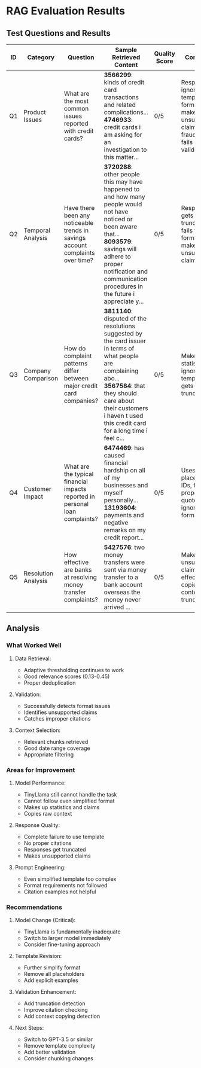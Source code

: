 # RAG Evaluation Results

## Test Questions and Results

| ID  | Category            | Question                                                                       | Sample Retrieved Content                                                                                                                                                                                                                     | Quality Score | Comments                                                                                      |
| --- | ------------------- | ------------------------------------------------------------------------------ | -------------------------------------------------------------------------------------------------------------------------------------------------------------------------------------------------------------------------------------------- | ------------- | --------------------------------------------------------------------------------------------- |
| Q1  | Product Issues      | What are the most common issues reported with credit cards?                    | **3566299**: kinds of credit card transactions and related complications...<br>**4746933**: credit cards i am asking for an investigation to this matter...                                                                                  | 0/5           | Response ignores template format, makes unsupported claims about fraud, and fails validation. |
| Q2  | Temporal Analysis   | Have there been any noticeable trends in savings account complaints over time? | **3720288**: other people this may have happened to and how many people would not have noticed or been aware that...<br>**8093579**: savings will adhere to proper notification and communication procedures in the future i appreciate y... | 0/5           | Response gets truncated, fails to follow format, and makes unsupported claims.                |
| Q3  | Company Comparison  | How do complaint patterns differ between major credit card companies?          | **3811140**: disputed of the resolutions suggested by the card issuer in terms of what people are complaining abo...<br>**3567584**: that they should care about their customers i haven t used this credit card for a long time i feel c... | 0/5           | Makes up statistics, ignores template, and gets truncated.                                    |
| Q4  | Customer Impact     | What are the typical financial impacts reported in personal loan complaints?   | **6474469**: has caused financial hardship on all of my businesses and myself personally...<br>**13193604**: payments and negative remarks on my credit report...                                                                            | 0/5           | Uses placeholder IDs, fails to properly cite quotes, and ignores format.                      |
| Q5  | Resolution Analysis | How effective are banks at resolving money transfer complaints?                | **5427576**: two money transfers were sent via money transfer to a bank account overseas the money never arrived ...                                                                                                                         | 0/5           | Makes unsupported claims about effectiveness, copies raw context, gets truncated.             |

## Analysis

### What Worked Well

1. Data Retrieval:

   - Adaptive thresholding continues to work
   - Good relevance scores (0.13-0.45)
   - Proper deduplication

2. Validation:

   - Successfully detects format issues
   - Identifies unsupported claims
   - Catches improper citations

3. Context Selection:
   - Relevant chunks retrieved
   - Good date range coverage
   - Appropriate filtering

### Areas for Improvement

1. Model Performance:

   - TinyLlama still cannot handle the task
   - Cannot follow even simplified format
   - Makes up statistics and claims
   - Copies raw context

2. Response Quality:

   - Complete failure to use template
   - No proper citations
   - Responses get truncated
   - Makes unsupported claims

3. Prompt Engineering:
   - Even simplified template too complex
   - Format requirements not followed
   - Citation examples not helpful

### Recommendations

1. Model Change (Critical):

   - TinyLlama is fundamentally inadequate
   - Switch to larger model immediately
   - Consider fine-tuning approach

2. Template Revision:

   - Further simplify format
   - Remove all placeholders
   - Add explicit examples

3. Validation Enhancement:

   - Add truncation detection
   - Improve citation checking
   - Add context copying detection

4. Next Steps:
   - Switch to GPT-3.5 or similar
   - Remove template complexity
   - Add better validation
   - Consider chunking changes
